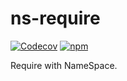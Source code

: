 # ns-require

[![Codecov](https://img.shields.io/codecov/c/github/cosmotype/ns-require?style=flat-square)](https://codecov.io/gh/cosmotype/ns-require)
[![npm](https://img.shields.io/npm/v/ns-require?style=flat-square)](https://www.npmjs.com/package/ns-require)

Require with NameSpace.
